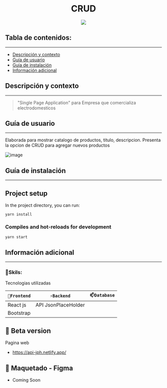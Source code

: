 
<h1 align="center">CRUD</h1>
<p align="center"><img src="https://user-images.githubusercontent.com/81504385/157611849-4cdfe75c-b170-4af3-aa61-61100445cb49.png"/></p> 

## Tabla de contenidos:
---

- [Descripción y contexto](#descripción-y-contexto)
- [Guía de usuario](#guía-de-usuario)
- [Guía de instalación](#guía-de-instalación)
- [Información adicional](#información-adicional)


## Descripción y contexto
---

> "Single Page Application" para Empresa que comercializa electrodomesticos

## Guía de usuario
---
Elaborada para mostrar catalogo de productos, titulo, descripcion. Presenta la opcion de CRUD para agregar nuevos productos

![image](https://user-images.githubusercontent.com/81504385/157612112-7abc4c21-ff92-4e2c-8b3b-d97ab21abc3c.png)

 	
## Guía de instalación
---
## Project setup

In the project directory, you can run:

```
yarn install
```

### Compiles and hot-reloads for development

```
yarn start
```


## Información adicional
---
### 🔭Skils:
Tecnologias utilizadas

| `🔭Frontend` | `⚡Backend` | `📫Database` |
| ------ | ------ | ------ | 
| React js | API JsonPlaceHolder |  |
| Bootstrap |  |  |


## 🌱 Beta version
Pagina web
<ul>
<li> <a href="https://api-jph.netlify.app/" target="_blank">https://api-jph.netlify.app/</a> </li>
</ul>

## 🎨 Maquetado - Figma
<ul>
<li> Coming Soon </li>
</ul>
